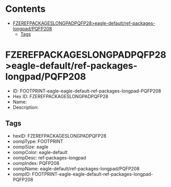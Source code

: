 



Contents
========

* [FZEREFPACKAGESLONGPADPQFP28>eagle-default/ref-packages-longpad/PQFP208](#fzerefpackageslongpadpqfp28eagle-defaultref-packages-longpadpqfp208)
	* [Tags](#tags)

# FZEREFPACKAGESLONGPADPQFP28>eagle-default/ref-packages-longpad/PQFP208

- ID: FOOTPRINT-eagle-eagle-default-ref-packages-longpad-PQFP208
- Hex ID: FZEREFPACKAGESLONGPADPQFP28
- Name: 
- Description: 

## Tags

- hexID: FZEREFPACKAGESLONGPADPQFP28
- oompType: FOOTPRINT
- oompSize: eagle
- oompColor: eagle-default
- oompDesc: ref-packages-longpad
- oompIndex: PQFP208
- oompName: eagle-default/ref-packages-longpad/PQFP208
- oompID: FOOTPRINT-eagle-eagle-default-ref-packages-longpad-PQFP208
